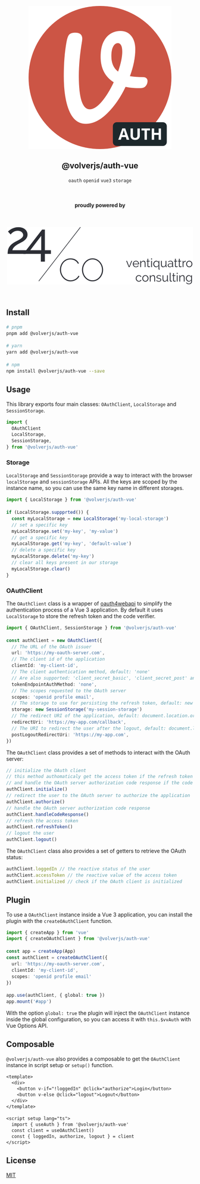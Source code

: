 <div align="center">
  
[![volverjs](docs/static/volverjs-auth.svg)](https://volverjs.github.io/auth-vue)

## @volverjs/auth-vue

`oauth` `openid` `vue3` `storage`

<br>

#### proudly powered by

<br>

[![24/Consulting](docs/static/24consulting.svg)](https://24consulting.it)

<br>

</div>

## Install

```bash
# pnpm
pnpm add @volverjs/auth-vue

# yarn
yarn add @volverjs/auth-vue

# npm
npm install @volverjs/auth-vue --save
```

## Usage

This library exports four main classes: `OAuthClient`, `LocalStorage` and `SessionStorage`.

```typescript
import {
  OAuthClient
  LocalStorage,
  SessionStorage,
} from '@volverjs/auth-vue'
```

### Storage

`LocalStorage` and `SessionStorage` provide a way to interact with the browser `localStorage` and `sessionStorage` APIs.
All the keys are scoped by the instance name, so you can use the same key name in different storages.

```typescript
import { LocalStorage } from '@volverjs/auth-vue'

if (LocalStorage.suppprted()) {
  const myLocalStorage = new LocalStorage('my-local-storage')
  // set a specific key
  myLocalStorage.set('my-key', 'my-value')
  // get a specific key
  myLocalStorage.get('my-key', 'default-value')
  // delete a specific key
  myLocalStorage.delete('my-key')
  // clear all keys present in our storage
  myLocalStorage.clear()
}
```

### OAuthClient

The `OAuthClient` class is a wrapper of [oauth4webapi](https://github.com/panva/oauth4webapi) to simplify the authentication process of a Vue 3 application.
By default it uses `LocalStorage` to store the refresh token and the code verifier.

```typescript
import { OAuthClient, SessionStorage } from '@volverjs/auth-vue'

const authClient = new OAuthClient({
  // The URL of the OAuth issuer
  url: 'https://my-oauth-server.com',
  // The client id of the application
  clientId: 'my-client-id',
  // The client authentication method, default: 'none'
  // Are also supported: 'client_secret_basic', 'client_secret_post' and 'private_key_jwt'
  tokenEndpointAuthMethod: 'none',
  // The scopes requested to the OAuth server
  scopes: 'openid profile email',
  // The storage to use for persisting the refresh token, default: new LocalStorage('oauth')
  storage: new SessionStorage('my-session-storage')
  // The redirect URI of the application, default: document.location.origin
  redirectUri: 'https://my-app.com/callback',
  // The URI to redirect the user after the logout, default: document.location.origin
  postLogoutRedirectUri: 'https://my-app.com',
})
```

The `OAuthClient` class provides a set of methods to interact with the OAuth server:

```typescript
// initialize the OAuth client
// this method authomaticaly get the access token if the refresh token is present
// and handle the OAuth server authorization code response if the code is present
authClient.initialize()
// redirect the user to the OAuth server to authorize the application
authClient.authorize()
// handle the OAuth server authorization code response
authClient.handleCodeResponse()
// refresh the access token
authClient.refreshToken()
// logout the user
authClient.logout()
```

The `OAuthClient` class also provides a set of getters to retrieve the OAuth status:

```typescript
authClient.loggedIn // the reactive status of the user
authClient.accessToken // the reactive value of the access token
authClient.initialized // check if the OAuth client is initialized
```

## Plugin

To use a `OAuthClient` instance inside a Vue 3 application, you can install the plugin with the `createOAuthClient` function.

```typescript
import { createApp } from 'vue'
import { createOAuthClient } from '@volverjs/auth-vue'

const app = createApp(App)
const authClient = createOAuthClient({
  url: 'https://my-oauth-server.com',
  clientId: 'my-client-id',
  scopes: 'openid profile email'
})

app.use(authClient, { global: true })
app.mount('#app')
```

With the option `global: true` the plugin will inject the `OAuthClient` instance inside the global configuration, so you can access it with `this.$vvAuth` with Vue Options API.

## Composable

`@volverjs/auth-vue` also provides a composable to get the `OAuthClient` instance in script setup or `setup()` function.

```vue
<template>
  <div>
    <button v-if="!loggedIn" @click="authorize">Login</button>
    <button v-else @click="logout">Logout</button>
  </div>
</template>

<script setup lang="ts">
  import { useAuth } from '@volverjs/auth-vue'
  const client = useOAuthClient()
  const { loggedIn, authorize, logout } = client
</script>
```

## License

[MIT](http://opensource.org/licenses/MIT)
